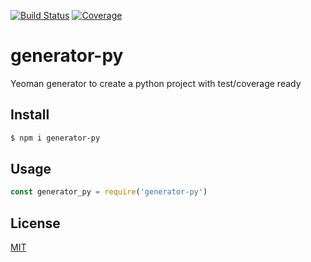 [![Build Status](https://travis-ci.org/kaelzhang/generator-py.svg?branch=master)](https://travis-ci.org/kaelzhang/generator-py)
[![Coverage](https://codecov.io/gh/kaelzhang/generator-py/branch/master/graph/badge.svg)](https://codecov.io/gh/kaelzhang/generator-py)
<!-- optional appveyor tst
[![Windows Build Status](https://ci.appveyor.com/api/projects/status/github/kaelzhang/generator-py?branch=master&svg=true)](https://ci.appveyor.com/project/kaelzhang/generator-py)
-->
<!-- optional npm version
[![NPM version](https://badge.fury.io/js/generator-py.svg)](http://badge.fury.io/js/generator-py)
-->
<!-- optional npm downloads
[![npm module downloads per month](http://img.shields.io/npm/dm/generator-py.svg)](https://www.npmjs.org/package/generator-py)
-->
<!-- optional dependency status
[![Dependency Status](https://david-dm.org/kaelzhang/generator-py.svg)](https://david-dm.org/kaelzhang/generator-py)
-->

# generator-py

Yeoman generator to create a python project with test/coverage ready

## Install

```sh
$ npm i generator-py
```

## Usage

```js
const generator_py = require('generator-py')
```

## License

[MIT](LICENSE)
